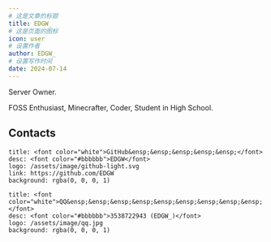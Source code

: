 ```yaml
---
# 这是文章的标题
title: EDGW_
# 这是页面的图标
icon: user
# 设置作者
author: EDGW_
# 设置写作时间
date: 2024-07-14
---
```


Server Owner. 

FOSS Enthusiast, Minecrafter, Coder, Student in High School. 


<!-- more -->

## Contacts

  ```component VPCard
  title: <font color="white">GitHub&ensp;&ensp;&ensp;&ensp;&ensp;</font>
  desc: <font color="#bbbbbb">EDGW</font>
  logo: /assets/image/github-light.svg
  link: https://github.com/EDGW
  background: rgba(0, 0, 0, 1)
  ```
  ```component VPCard
  title: <font color="white">QQ&ensp;&ensp;&ensp;&ensp;&ensp;&ensp;&ensp;&ensp;&ensp;</font>
  desc: <font color="#bbbbbb">3538722943 (EDGW_)</font>
  logo: /assets/image/qq.jpg
  background: rgba(0, 0, 0, 1)
  ```